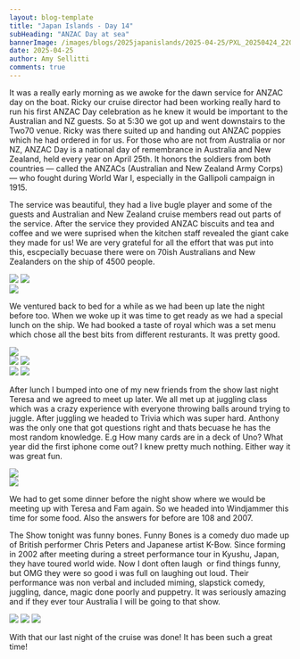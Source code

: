 ```yaml
---
layout: blog-template
title: "Japan Islands - Day 14"
subHeading: "ANZAC Day at sea"
bannerImage: /images/blogs/2025japanislands/2025-04-25/PXL_20250424_220127625.MP.jpg_compressed.JPEG
date: 2025-04-25
author: Amy Sellitti
comments: true
---
```


It was a really early morning as we awoke for the dawn service for ANZAC day on the boat. Ricky our cruise director had been working really hard to run his first ANZAC Day celebration as he knew it would be important to the Australian and NZ guests. So at 5:30 we got up and went downstairs to the Two70 venue. Ricky was there suited up and handing out ANZAC poppies which he had ordered in for us.  For those who are not from Australia or nor NZ,  ANZAC Day is a national day of remembrance in Australia and New Zealand, held every year on April 25th. It honors the soldiers from both countries — called the ANZACs (Australian and New Zealand Army Corps) — who fought during World War I, especially in the Gallipoli campaign in 1915. 

The service was beautiful, they had a live bugle player and some of the guests and Australian and New Zealand cruise members read out parts of the service. After the service they provided ANZAC biscuits and tea and coffee and we were suprised when the kitchen staff revealed the giant cake they made for us! We are very grateful for all the effort that was put into this, escpecially becuase there were on 70ish Australians and New Zealanders on the ship of 4500 people. 

<div class="grid-2c">
  <img src="http://photos-2.asapadventures.com/blogs/2025japanislands/2025-04-25/PXL_20250424_212306454.jpg_compressed.JPEG"/>
  <img src="http://photos-2.asapadventures.com/blogs/2025japanislands/2025-04-25/PXL_20250424_212334217.jpg_compressed.JPEG"/>
</div>
<div class="center-image"><img src="http://photos-2.asapadventures.com/blogs/2025japanislands/2025-04-25/PXL_20250424_220127625.MP.jpg_compressed.JPEG"/></div>

We ventured back to bed for a while as we had been up late the night before too. When we woke up it was time to get ready as we had a special lunch on the ship. We had booked a taste of royal which was a set menu which chose all the best bits from different resturants. It was pretty good. 

<div class="center-image"><img src="http://photos-2.asapadventures.com/blogs/2025japanislands/2025-04-25/PXL_20250425_032853739.jpg_compressed.JPEG"/></div>
<div class="grid-2c">
  <img src="http://photos-2.asapadventures.com/blogs/2025japanislands/2025-04-25/PXL_20250425_034257626.jpg_compressed.JPEG"/>
  <img src="http://photos-2.asapadventures.com/blogs/2025japanislands/2025-04-25/PXL_20250425_035335027.jpg_compressed.JPEG"/>
</div>
<div class="grid-2c">
  <img src="http://photos-2.asapadventures.com/blogs/2025japanislands/2025-04-25/PXL_20250425_040156014.jpg_compressed.JPEG"/>
  <img src="http://photos-2.asapadventures.com/blogs/2025japanislands/2025-04-25/PXL_20250425_051538754.jpg_compressed.JPEG"/>
</div>

After lunch I bumped into one of my new friends from the show last night Teresa and we agreed to meet up later. We all met up at juggling class which was a crazy experience with everyone throwing balls around trying to juggle. After juggling we headed to Trivia which was super hard. Anthony was the only one that got questions right and thats becuase he has the most random knowledge. E.g How many cards are in a deck of Uno? What year did the first iphone come out?
I knew pretty much nothing. Either way it was great fun. 


<div class="center-image"><img src="http://photos-2.asapadventures.com/blogs/2025japanislands/2025-04-25/PXL_20250425_081508845.jpg_compressed.JPEG"/></div>
<div class="center-image"><img src="http://photos-2.asapadventures.com/blogs/2025japanislands/2025-04-25/PXL_20250425_091057172.jpg_compressed.JPEG"/></div>

We had to get some dinner before the night show where we would be meeting up with Teresa and Fam again. So we headed into Windjammer this time for some food. Also the answers for before are 108 and 2007. 

The Show tonight was funny bones. Funny Bones is a comedy duo made up of British performer Chris Peters and Japanese artist K-Bow. Since forming in 2002 after meeting during a street performance tour in Kyushu, Japan, they have toured world wide. Now I dont often laugh ​ or find things funny, but OMG they were so good i was full on laughing out loud. Their performance was non verbal and included miming, slapstick comedy, juggling, dance, magic done poorly and puppetry. It was seriously amazing and if they ever tour Australia I will be going to that show. 

<div class="grid-2w-1l">
  <img src="http://photos-2.asapadventures.com/blogs/2025japanislands/2025-04-25/PXL_20250425_113306686.jpg_compressed.JPEG"/>
  <img src="http://photos-2.asapadventures.com/blogs/2025japanislands/2025-04-25/PXL_20250425_121422571.MP.jpg_compressed.JPEG"/>
  <img src="http://photos-2.asapadventures.com/blogs/2025japanislands/2025-04-25/PXL_20250425_120752111.MP.jpg_compressed.JPEG"/>
</div>

With that our last night of the cruise was done! It has been such a great time!
